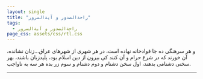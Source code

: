 ```yaml
---
layout: single
title: "راحةالصدور و آیةالسرور"
tags:
  - راحةالصدور و آیةالسرور
page_css: assets/css/rtl.css
---
```

و هر سرهنگی ده جا قوادخانه نهاده است، در هر شهری از شهرهای عراق...زنان نشانده، آن خورند که در شرع حرام و آن کنند کی بیرون از دین اسلام بود، پلیدزبان باشند،‌ بهر سخنی دشنامی بدهند، اول سخن دشنام و دوم دشنام و سوم زر بده هر سه به ناواجب.

---
